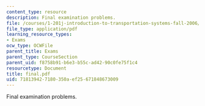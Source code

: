 ```yaml
---
content_type: resource
description: Final examination problems.
file: /courses/1-201j-introduction-to-transportation-systems-fall-2006/718139427180350aef25671848673009_final.pdf
file_type: application/pdf
learning_resource_types:
- Exams
ocw_type: OCWFile
parent_title: Exams
parent_type: CourseSection
parent_uid: f8758b91-b6e3-b55c-ad42-90c0fe75f1c4
resourcetype: Document
title: final.pdf
uid: 71813942-7180-350a-ef25-671848673009
---
```

Final examination problems.

